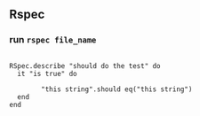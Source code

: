 ## Rspec
### run `rspec file_name`
```require 'rspec'

RSpec.describe "should do the test" do
  it "is true" do
    
        "this string".should eq("this string")
  end
end
```
